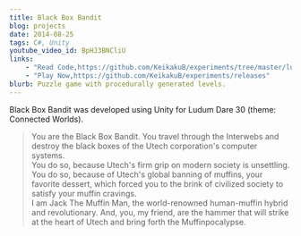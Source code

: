 ```yaml
---
title: Black Box Bandit
blog: projects
date: 2014-08-25
tags: C#, Unity
youtube_video_id: BpHJ3BNCliU
links:
    - "Read Code,https://github.com/KeikakuB/experiments/tree/master/ludum-dare-30"
    - "Play Now,https://github.com/KeikakuB/experiments/releases"
blurb: Puzzle game with procedurally generated levels.
---
```

Black Box Bandit was developed using Unity for Ludum Dare 30 (theme: Connected Worlds).

<blockquote class="blockquote">
You are the Black Box Bandit. You travel through the Interwebs and destroy the black boxes of the Utech corporation's computer systems. <BR>
You do so, because Utech's firm grip on modern society is unsettling. You do so, because of Utech's global banning of muffins, your favorite dessert, which forced you to the brink of civilized society to satisfy your muffin cravings. <BR>
I am Jack The Muffin Man, the world-renowned human-muffin hybrid and revolutionary. And, you, my friend, are the hammer that will strike at the heart of Utech and bring forth the Muffinpocalypse. <BR>
</blockquote>
